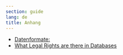 ```yaml
---
section: guide
lang: de
title: Anhang
---
```


-   [Datenformate:](file-formats.html)
-   [What Legal Rights are there in Databases](what-legal-ip-rights-are-there-in-databases.html)